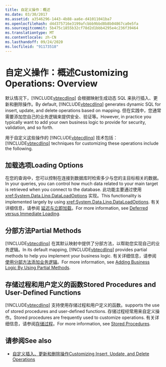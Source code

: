 ```yaml
---
title: 自定义操作：概述
ms.date: 03/30/2017
ms.assetid: a3546296-1443-4b88-aa6e-d41011041ba7
ms.openlocfilehash: d4d375716e3199afcbbb9bbd8b8b04867ca0e5fa
ms.sourcegitcommit: 5b475c1855b32cf78d2d1bbb4295e4c236f39464
ms.translationtype: MT
ms.contentlocale: zh-CN
ms.lasthandoff: 09/24/2020
ms.locfileid: "91173518"
---
```

# <a name="customizing-operations-overview"></a><span data-ttu-id="370e5-102">自定义操作：概述</span><span class="sxs-lookup"><span data-stu-id="370e5-102">Customizing Operations: Overview</span></span>

<span data-ttu-id="370e5-103">默认情况下，[!INCLUDE[vbtecdlinq](../../../../../../includes/vbtecdlinq-md.md)] 会根据映射生成动态 SQL 来执行插入、更新和删除操作。</span><span class="sxs-lookup"><span data-stu-id="370e5-103">By default, [!INCLUDE[vbtecdlinq](../../../../../../includes/vbtecdlinq-md.md)] generates dynamic SQL for insert, update, and delete operations based on mapping.</span></span> <span data-ttu-id="370e5-104">但在实践中，您通常需要添加您自己的业务逻辑来提供安全、验证等。</span><span class="sxs-lookup"><span data-stu-id="370e5-104">However, in practice you typically want to add your own business logic to provide for security, validation, and so forth.</span></span>  
  
 <span data-ttu-id="370e5-105">用于自定义这些操作的 [!INCLUDE[vbtecdlinq](../../../../../../includes/vbtecdlinq-md.md)] 技术包括：</span><span class="sxs-lookup"><span data-stu-id="370e5-105">[!INCLUDE[vbtecdlinq](../../../../../../includes/vbtecdlinq-md.md)] techniques for customizing these operations include the following.</span></span>  
  
## <a name="loading-options"></a><span data-ttu-id="370e5-106">加载选项</span><span class="sxs-lookup"><span data-stu-id="370e5-106">Loading Options</span></span>  

 <span data-ttu-id="370e5-107">在您的查询中，您可以控制在连接到数据库时检索多少与您的主目标相关的数据。</span><span class="sxs-lookup"><span data-stu-id="370e5-107">In your queries, you can control how much data related to your main target is retrieved when you connect to the database.</span></span> <span data-ttu-id="370e5-108">此功能主要通过使用 <xref:System.Data.Linq.DataLoadOptions> 实现。</span><span class="sxs-lookup"><span data-stu-id="370e5-108">This functionality is implemented largely by using <xref:System.Data.Linq.DataLoadOptions>.</span></span> <span data-ttu-id="370e5-109">有关详细信息，请参阅 [延迟与立即加载](deferred-versus-immediate-loading.md)。</span><span class="sxs-lookup"><span data-stu-id="370e5-109">For more information, see [Deferred versus Immediate Loading](deferred-versus-immediate-loading.md).</span></span>  
  
## <a name="partial-methods"></a><span data-ttu-id="370e5-110">分部方法</span><span class="sxs-lookup"><span data-stu-id="370e5-110">Partial Methods</span></span>  

 <span data-ttu-id="370e5-111">[!INCLUDE[vbtecdlinq](../../../../../../includes/vbtecdlinq-md.md)] 在其默认映射中提供了分部方法，以帮助您实现自己的业务逻辑。</span><span class="sxs-lookup"><span data-stu-id="370e5-111">In its default mapping, [!INCLUDE[vbtecdlinq](../../../../../../includes/vbtecdlinq-md.md)] provides partial methods to help you implement your business logic.</span></span> <span data-ttu-id="370e5-112">有关详细信息，请参阅 [使用分部方法添加业务逻辑](adding-business-logic-by-using-partial-methods.md)。</span><span class="sxs-lookup"><span data-stu-id="370e5-112">For more information, see [Adding Business Logic By Using Partial Methods](adding-business-logic-by-using-partial-methods.md).</span></span>  
  
## <a name="stored-procedures-and-user-defined-functions"></a><span data-ttu-id="370e5-113">存储过程和用户定义的函数</span><span class="sxs-lookup"><span data-stu-id="370e5-113">Stored Procedures and User-Defined Functions</span></span>  

 [!INCLUDE[vbtecdlinq](../../../../../../includes/vbtecdlinq-md.md)] <span data-ttu-id="370e5-114">支持使用存储过程和用户定义的函数。</span><span class="sxs-lookup"><span data-stu-id="370e5-114">supports the use of stored procedures and user-defined functions.</span></span> <span data-ttu-id="370e5-115">存储过程经常用来自定义操作。</span><span class="sxs-lookup"><span data-stu-id="370e5-115">Stored procedures are frequently used to customize operations.</span></span> <span data-ttu-id="370e5-116">有关详细信息，请参阅[存储过程](stored-procedures.md)。</span><span class="sxs-lookup"><span data-stu-id="370e5-116">For more information, see [Stored Procedures](stored-procedures.md).</span></span>  
  
## <a name="see-also"></a><span data-ttu-id="370e5-117">请参阅</span><span class="sxs-lookup"><span data-stu-id="370e5-117">See also</span></span>

- [<span data-ttu-id="370e5-118">自定义插入、更新和删除操作</span><span class="sxs-lookup"><span data-stu-id="370e5-118">Customizing Insert, Update, and Delete Operations</span></span>](customizing-insert-update-and-delete-operations.md)
